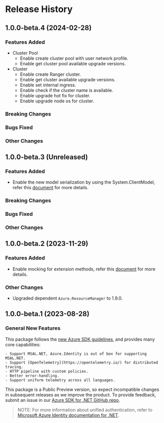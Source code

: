 # Release History
## 1.0.0-beta.4 (2024-02-28)

### Features Added

- Cluster Pool
    - Enable create cluster pool with user network profile.
    - Enable get cluster pool available upgrade versions.
- Cluster
    - Enable create Ranger cluster.
    - Enable get cluster available upgrade versions.
    - Enable set internal ingress.
    - Enable check if the cluster name is available.
    - Enable upgrade hot fix for cluster.
    - Enable upgrade node os for cluster.

### Breaking Changes

### Bugs Fixed

### Other Changes

## 1.0.0-beta.3 (Unreleased)

### Features Added

- Enable the new model serialization by using the System.ClientModel, refer this [document](https://aka.ms/azsdk/net/mrw) for more details.

### Breaking Changes

### Bugs Fixed

### Other Changes

## 1.0.0-beta.2 (2023-11-29)

### Features Added

- Enable mocking for extension methods, refer this [document](https://aka.ms/azsdk/net/mocking) for more details.

### Other Changes

- Upgraded dependent `Azure.ResourceManager` to 1.9.0.

## 1.0.0-beta.1 (2023-08-28)

### General New Features

This package follows the [new Azure SDK guidelines](https://azure.github.io/azure-sdk/general_introduction.html), and provides many core capabilities:

    - Support MSAL.NET, Azure.Identity is out of box for supporting MSAL.NET.
    - Support [OpenTelemetry](https://opentelemetry.io/) for distributed tracing.
    - HTTP pipeline with custom policies.
    - Better error-handling.
    - Support uniform telemetry across all languages.

This package is a Public Preview version, so expect incompatible changes in subsequent releases as we improve the product. To provide feedback, submit an issue in our [Azure SDK for .NET GitHub repo](https://github.com/Azure/azure-sdk-for-net/issues).

> NOTE: For more information about unified authentication, refer to [Microsoft Azure Identity documentation for .NET](https://docs.microsoft.com//dotnet/api/overview/azure/identity-readme?view=azure-dotnet).
